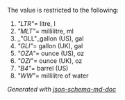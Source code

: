 The value is restricted to the following: 

 1. _"LTR"_= litre, l
 2. _"MLT"_= millilitre, ml
 3. _"GLL"_gallon (US), gal
 4. _"GLI"_= gallon (UK), gal
 5. _"OZA"_= ounce (US), oz
 6. _"OZI"_= ounce (UK), oz
 7. _"B4"_= barrel (US)
 8. _"WW"_= millilitre of water

_Generated with [json-schema-md-doc](https://brianwendt.github.io/json-schema-md-doc/)_
